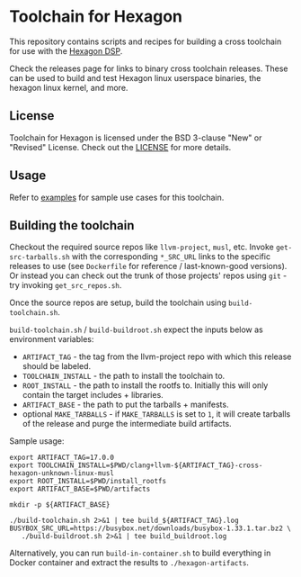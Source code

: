 # Toolchain for Hexagon

This repository contains scripts and recipes for building a cross toolchain for use with the [Hexagon DSP](https://developer.qualcomm.com/software/hexagon-dsp-sdk/dsp-processor).

Check the releases page for links to binary cross toolchain releases.  These can be used to build and test Hexagon linux userspace binaries, the hexagon linux kernel, and more.

## License
Toolchain for Hexagon is licensed under the BSD 3-clause "New" or "Revised" License. Check out the [LICENSE](LICENSE) for more details.


## Usage

Refer to [examples](examples/README.md) for sample use cases for this toolchain.

## Building the toolchain

Checkout the required source repos like `llvm-project`, `musl`, etc.  Invoke
`get-src-tarballs.sh` with the corresponding `*_SRC_URL` links to the specific
releases to use (see `Dockerfile` for reference / last-known-good versions).
Or instead you can check out the trunk of those projects' repos using
`git` - try invoking `get_src_repos.sh`.

Once the source repos are setup, build the toolchain using `build-toolchain.sh`.

`build-toolchain.sh` / `build-buildroot.sh` expect the inputs below as environment
variables:

* `ARTIFACT_TAG` - the tag from the llvm-project repo with which this release
should be labeled.
* `TOOLCHAIN_INSTALL` - the path to install the toolchain to.
* `ROOT_INSTALL` - the path to install the rootfs to.  Initially this will
only contain the target includes + libraries.
* `ARTIFACT_BASE` - the path to put the tarballs + manifests.
* optional `MAKE_TARBALLS` - if `MAKE_TARBALLS` is set to `1`, it will create
tarballs of the release and purge the intermediate build artifacts.

Sample usage:

    export ARTIFACT_TAG=17.0.0
    export TOOLCHAIN_INSTALL=$PWD/clang+llvm-${ARTIFACT_TAG}-cross-hexagon-unknown-linux-musl
    export ROOT_INSTALL=$PWD/install_rootfs
    export ARTIFACT_BASE=$PWD/artifacts

    mkdir -p ${ARTIFACT_BASE}

    ./build-toolchain.sh 2>&1 | tee build_${ARTIFACT_TAG}.log
    BUSYBOX_SRC_URL=https://busybox.net/downloads/busybox-1.33.1.tar.bz2 \
       ./build-buildroot.sh 2>&1 | tee build_buildroot.log

Alternatively, you can run `build-in-container.sh` to build everything in Docker
container and extract the results to `./hexagon-artifacts`.
